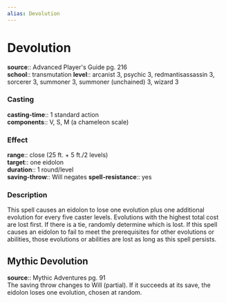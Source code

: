 ```yaml
---
alias: Devolution
---
```


# Devolution 

**source**:: Advanced Player's Guide pg. 216  
**school**:: transmutation
**level**:: arcanist 3, psychic 3, redmantisassassin 3, sorcerer 3, summoner 3, summoner (unchained) 3, wizard 3

### Casting 

**casting-time**:: 1 standard action  
**components**:: V, S, M (a chameleon scale)

### Effect 

**range**:: close (25 ft. + 5 ft./2 levels)  
**target**:: one eidolon  
**duration**:: 1 round/level  
**saving-throw**:: Will negates
**spell-resistance**:: yes

### Description 

This spell causes an eidolon to lose one evolution plus one additional evolution for every five caster levels. Evolutions with the highest total cost are lost first. If there is a tie, randomly determine which is lost. If this spell causes an eidolon to fail to meet the prerequisites for other evolutions or abilities, those evolutions or abilities are lost as long as this spell persists.

## Mythic Devolution 

**source**:: Mythic Adventures pg. 91  
The saving throw changes to Will (partial). If it succeeds at its save, the eidolon loses one evolution, chosen at random.
